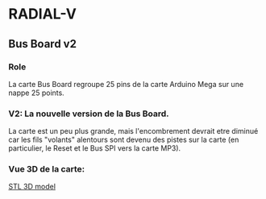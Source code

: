 # RADIAL-V

## Bus Board v2

### Role

La carte Bus Board regroupe 25 pins de la carte Arduino Mega sur une nappe 25 points.

### V2: La nouvelle version de la Bus Board.

La carte est un peu plus grande, mais l'encombrement devrait etre diminué car les fils "volants" alentours sont devenu des pistes sur la carte (en particulier, le Reset et le Bus SPI vers la carte MP3).



### Vue 3D de la carte:

 [STL 3D model](Radial-V-Bus.stl)

